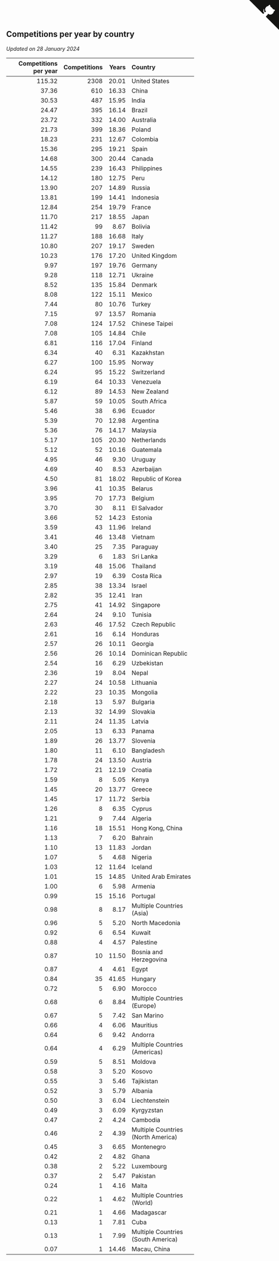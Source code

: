 ## Competitions per year by country

*Updated on 28 January 2024*

| Competitions per year | Competitions | Years | Country |
| ---: | ---: | ---: | :--- |
| 115.32 | 2308 | 20.01 | United States |
| 37.36 | 610 | 16.33 | China |
| 30.53 | 487 | 15.95 | India |
| 24.47 | 395 | 16.14 | Brazil |
| 23.72 | 332 | 14.00 | Australia |
| 21.73 | 399 | 18.36 | Poland |
| 18.23 | 231 | 12.67 | Colombia |
| 15.36 | 295 | 19.21 | Spain |
| 14.68 | 300 | 20.44 | Canada |
| 14.55 | 239 | 16.43 | Philippines |
| 14.12 | 180 | 12.75 | Peru |
| 13.90 | 207 | 14.89 | Russia |
| 13.81 | 199 | 14.41 | Indonesia |
| 12.84 | 254 | 19.79 | France |
| 11.70 | 217 | 18.55 | Japan |
| 11.42 | 99 | 8.67 | Bolivia |
| 11.27 | 188 | 16.68 | Italy |
| 10.80 | 207 | 19.17 | Sweden |
| 10.23 | 176 | 17.20 | United Kingdom |
| 9.97 | 197 | 19.76 | Germany |
| 9.28 | 118 | 12.71 | Ukraine |
| 8.52 | 135 | 15.84 | Denmark |
| 8.08 | 122 | 15.11 | Mexico |
| 7.44 | 80 | 10.76 | Turkey |
| 7.15 | 97 | 13.57 | Romania |
| 7.08 | 124 | 17.52 | Chinese Taipei |
| 7.08 | 105 | 14.84 | Chile |
| 6.81 | 116 | 17.04 | Finland |
| 6.34 | 40 | 6.31 | Kazakhstan |
| 6.27 | 100 | 15.95 | Norway |
| 6.24 | 95 | 15.22 | Switzerland |
| 6.19 | 64 | 10.33 | Venezuela |
| 6.12 | 89 | 14.53 | New Zealand |
| 5.87 | 59 | 10.05 | South Africa |
| 5.46 | 38 | 6.96 | Ecuador |
| 5.39 | 70 | 12.98 | Argentina |
| 5.36 | 76 | 14.17 | Malaysia |
| 5.17 | 105 | 20.30 | Netherlands |
| 5.12 | 52 | 10.16 | Guatemala |
| 4.95 | 46 | 9.30 | Uruguay |
| 4.69 | 40 | 8.53 | Azerbaijan |
| 4.50 | 81 | 18.02 | Republic of Korea |
| 3.96 | 41 | 10.35 | Belarus |
| 3.95 | 70 | 17.73 | Belgium |
| 3.70 | 30 | 8.11 | El Salvador |
| 3.66 | 52 | 14.23 | Estonia |
| 3.59 | 43 | 11.96 | Ireland |
| 3.41 | 46 | 13.48 | Vietnam |
| 3.40 | 25 | 7.35 | Paraguay |
| 3.29 | 6 | 1.83 | Sri Lanka |
| 3.19 | 48 | 15.06 | Thailand |
| 2.97 | 19 | 6.39 | Costa Rica |
| 2.85 | 38 | 13.34 | Israel |
| 2.82 | 35 | 12.41 | Iran |
| 2.75 | 41 | 14.92 | Singapore |
| 2.64 | 24 | 9.10 | Tunisia |
| 2.63 | 46 | 17.52 | Czech Republic |
| 2.61 | 16 | 6.14 | Honduras |
| 2.57 | 26 | 10.11 | Georgia |
| 2.56 | 26 | 10.14 | Dominican Republic |
| 2.54 | 16 | 6.29 | Uzbekistan |
| 2.36 | 19 | 8.04 | Nepal |
| 2.27 | 24 | 10.58 | Lithuania |
| 2.22 | 23 | 10.35 | Mongolia |
| 2.18 | 13 | 5.97 | Bulgaria |
| 2.13 | 32 | 14.99 | Slovakia |
| 2.11 | 24 | 11.35 | Latvia |
| 2.05 | 13 | 6.33 | Panama |
| 1.89 | 26 | 13.77 | Slovenia |
| 1.80 | 11 | 6.10 | Bangladesh |
| 1.78 | 24 | 13.50 | Austria |
| 1.72 | 21 | 12.19 | Croatia |
| 1.59 | 8 | 5.05 | Kenya |
| 1.45 | 20 | 13.77 | Greece |
| 1.45 | 17 | 11.72 | Serbia |
| 1.26 | 8 | 6.35 | Cyprus |
| 1.21 | 9 | 7.44 | Algeria |
| 1.16 | 18 | 15.51 | Hong Kong, China |
| 1.13 | 7 | 6.20 | Bahrain |
| 1.10 | 13 | 11.83 | Jordan |
| 1.07 | 5 | 4.68 | Nigeria |
| 1.03 | 12 | 11.64 | Iceland |
| 1.01 | 15 | 14.85 | United Arab Emirates |
| 1.00 | 6 | 5.98 | Armenia |
| 0.99 | 15 | 15.16 | Portugal |
| 0.98 | 8 | 8.17 | Multiple Countries (Asia) |
| 0.96 | 5 | 5.20 | North Macedonia |
| 0.92 | 6 | 6.54 | Kuwait |
| 0.88 | 4 | 4.57 | Palestine |
| 0.87 | 10 | 11.50 | Bosnia and Herzegovina |
| 0.87 | 4 | 4.61 | Egypt |
| 0.84 | 35 | 41.65 | Hungary |
| 0.72 | 5 | 6.90 | Morocco |
| 0.68 | 6 | 8.84 | Multiple Countries (Europe) |
| 0.67 | 5 | 7.42 | San Marino |
| 0.66 | 4 | 6.06 | Mauritius |
| 0.64 | 6 | 9.42 | Andorra |
| 0.64 | 4 | 6.29 | Multiple Countries (Americas) |
| 0.59 | 5 | 8.51 | Moldova |
| 0.58 | 3 | 5.20 | Kosovo |
| 0.55 | 3 | 5.46 | Tajikistan |
| 0.52 | 3 | 5.79 | Albania |
| 0.50 | 3 | 6.04 | Liechtenstein |
| 0.49 | 3 | 6.09 | Kyrgyzstan |
| 0.47 | 2 | 4.24 | Cambodia |
| 0.46 | 2 | 4.39 | Multiple Countries (North America) |
| 0.45 | 3 | 6.65 | Montenegro |
| 0.42 | 2 | 4.82 | Ghana |
| 0.38 | 2 | 5.22 | Luxembourg |
| 0.37 | 2 | 5.47 | Pakistan |
| 0.24 | 1 | 4.16 | Malta |
| 0.22 | 1 | 4.62 | Multiple Countries (World) |
| 0.21 | 1 | 4.66 | Madagascar |
| 0.13 | 1 | 7.81 | Cuba |
| 0.13 | 1 | 7.99 | Multiple Countries (South America) |
| 0.07 | 1 | 14.46 | Macau, China |


<a href="https://github.com/jonatanklosko/wca_statistics" class="github-corner" aria-label="View source on Github"><svg width="80" height="80" viewBox="0 0 250 250" style="fill:#151513; color:#fff; position: absolute; top: 0; border: 0; right: 0;" aria-hidden="true"><path d="M0,0 L115,115 L130,115 L142,142 L250,250 L250,0 Z"></path><path d="M128.3,109.0 C113.8,99.7 119.0,89.6 119.0,89.6 C122.0,82.7 120.5,78.6 120.5,78.6 C119.2,72.0 123.4,76.3 123.4,76.3 C127.3,80.9 125.5,87.3 125.5,87.3 C122.9,97.6 130.6,101.9 134.4,103.2" fill="currentColor" style="transform-origin: 130px 106px;" class="octo-arm"></path><path d="M115.0,115.0 C114.9,115.1 118.7,116.5 119.8,115.4 L133.7,101.6 C136.9,99.2 139.9,98.4 142.2,98.6 C133.8,88.0 127.5,74.4 143.8,58.0 C148.5,53.4 154.0,51.2 159.7,51.0 C160.3,49.4 163.2,43.6 171.4,40.1 C171.4,40.1 176.1,42.5 178.8,56.2 C183.1,58.6 187.2,61.8 190.9,65.4 C194.5,69.0 197.7,73.2 200.1,77.6 C213.8,80.2 216.3,84.9 216.3,84.9 C212.7,93.1 206.9,96.0 205.4,96.6 C205.1,102.4 203.0,107.8 198.3,112.5 C181.9,128.9 168.3,122.5 157.7,114.1 C157.9,116.9 156.7,120.9 152.7,124.9 L141.0,136.5 C139.8,137.7 141.6,141.9 141.8,141.8 Z" fill="currentColor" class="octo-body"></path></svg></a><style>.github-corner:hover .octo-arm{animation:octocat-wave 560ms ease-in-out}@keyframes octocat-wave{0%,100%{transform:rotate(0)}20%,60%{transform:rotate(-25deg)}40%,80%{transform:rotate(10deg)}}@media (max-width:500px){.github-corner:hover .octo-arm{animation:none}.github-corner .octo-arm{animation:octocat-wave 560ms ease-in-out}}</style>
